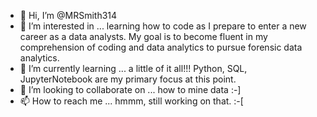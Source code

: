 - 👋 Hi, I’m @MRSmith314
- 👀 I’m interested in ... learning how to code as I prepare to enter a new career as a data analysts. My goal is to become fluent in my comprehension of coding and data analytics to pursue forensic data analytics.
- 🌱 I’m currently learning ... a little of it all!!! Python, SQL, JupyterNotebook are my primary focus at this point.
- 💞️ I’m looking to collaborate on ... how to mine data :-]
- 📫 How to reach me ... hmmm, still working on that. :-[

<!---
MRSmith314/MRSmith314 is a ✨ special ✨ repository because its `README.md` (this file) appears on your GitHub profile.
You can click the Preview link to take a look at your changes.
--->
